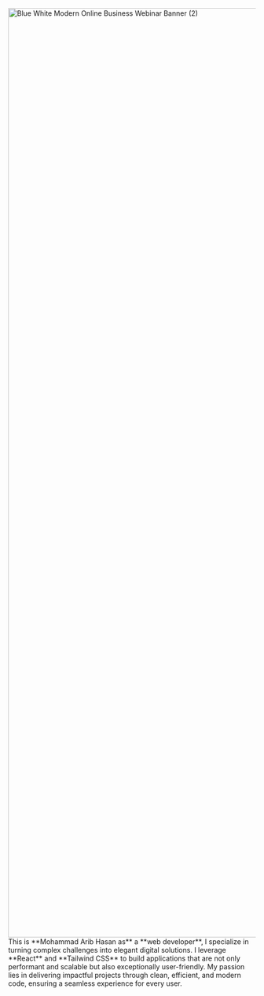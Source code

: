 
<img width="3780" height="1890" alt="Blue White Modern Online Business Webinar Banner (2)" src="https://github.com/user-attachments/assets/96a681af-beb9-4023-850b-4c575d9cf959" />
This is **Mohammad Arib Hasan as** a **web developer**, I specialize in turning complex challenges into elegant digital solutions. I leverage **React** and **Tailwind CSS** to build applications that are not only performant and scalable but also exceptionally user-friendly. My passion lies in delivering impactful projects through clean, efficient, and modern code, ensuring a seamless experience for every user.
